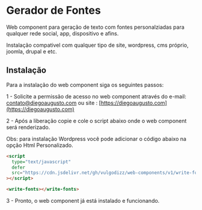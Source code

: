 # Gerador de Fontes

Web component para geração de texto com fontes personalziadas para qualquer rede social, app, dispositivo e afins.

Instalação compativel com qualquer tipo de site, wordpress, cms próprio, joomla, drupal e etc.

## Instalação

Para a instalação do web component siga os seguintes passos:

1 - Solicite a permissão de acesso no web component através do e-mail: contato@diegoaugusto.com ou site : [https://diegoaugusto.com](https://diegoaugusto.com)

2 - Após a liberação copie e cole o script abaixo onde o web component será renderizado.

Obs: para instalação Wordpress você pode adicionar o código abaixo na opção Html Personalizado.

```html
<script
  type="text/javascript"
  defer
  src="https://cdn.jsdelivr.net/gh/vulgodizz/web-components/v1/write-fonts/lazy.5.min.js"
></script>

<write-fonts></write-fonts>
```

3 - Pronto, o web component já está instalado e funcionando.
